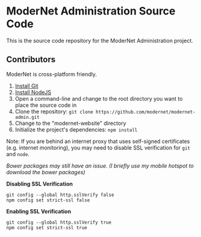# ModerNet Administration Source Code
This is the source code repository for the ModerNet Administration project.

## Contributors

ModerNet is cross-platform friendly.

1. [Install Git](https://git-scm.com/)
2. [Install NodeJS](https://nodejs.org/)
3. Open a command-line and change to the root directory you want to place the source code in
5. Clone the repository: `git clone https://github.com/modernet/modernet-admin.git`
6. Change to the "modernet-website" directory
7. Initialize the project's dependencies: `npm install`

Note: If you are behind an internet proxy that uses self-signed certificates (e.g. internet monitoring), you may need to disable SSL verification for `git` and `node`.

_Bower packages may still have an issue. (I briefly use my mobile hotspot to download the bower packages)_

__Disabling SSL Verification__

    git config --global http.sslVerify false
    npm config set strict-ssl false

__Enabling SSL Verification__

    git config --global http.sslVerify true
    npm config set strict-ssl true